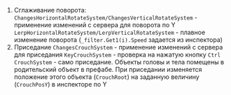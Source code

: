 1. Сглаживание поворота:
   `ChangesHorizontalRotateSystem/ChangesVerticalRotateSystem` - применение изменений с сервера для поворота по Y
   `LerpHorizontalRotateSystem/LerpVerticalRotateSystem` - плавное изменение поворота (`_filter.Get1(i).Speed` задается из инспектора)
2. Приседание
   `ChangesCrouchSystem` - применение изменений с сервера для приседания
   `KeyCrouchSystem` - проверка на нажатую кнопку `Ctrl`
   `CrouchSystem` - само приседание. Объекты головы и тела помещены в родительский объект в префабе. При приседании изменяется положение этого объекта (`CrouchRoot`) на заданную величину (`CrouchPosY`) в инспекторе по Y
